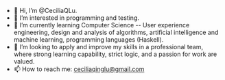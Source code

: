 - 👋 Hi, I’m @CeciliaQLu.
- 👀 I’m interested in programming and testing.
- 🌱 I’m currently learning Computer Science -- User experience engineering, design and analysis of algorithms, artificial intelligence and machine learning, programming languages (Haskell).
- 💞️ I’m looking to apply and improve my skills in a professional team, where strong learning capability, strict logic, and a passion for work are valued.
- 📫 How to reach me: ceciliaqinglu@gmail.com

<!---
CeciliaQQ/CeciliaQQ is a ✨ special ✨ repository because its `README.md` (this file) appears on your GitHub profile.
You can click the Preview link to take a look at your changes.
--->
